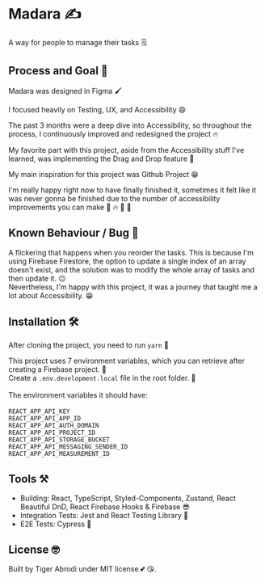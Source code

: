 # Madara ✍️

A way for people to manage their tasks 🗒️

## Process and Goal 💪

Madara was designed in Figma 🖌️

I focused heavily on Testing, UX, and Accessibility 😄

The past 3 months were a deep dive into Accessibility, so throughout the process, I continuously improved and redesigned the project 🔥

My favorite part with this project, aside from the Accessibility stuff I've learned, was implementing the Drag and Drop feature 🥳

My main inspiration for this project was Github Project 😁

I'm really happy right now to have finally finished it, sometimes it felt like it was never gonna be finished due to the number of accessibility improvements you can make 🦊 🔥 🎊 🎉

## Known Behaviour / Bug 🤧

A flickering that happens when you reorder the tasks.
This is because I'm using Firebase Firestore, the option to update a single index of an array doesn't exist, and the solution was to modify the whole array of tasks and then update it. 😐
<br>
Nevertheless, I'm happy with this project, it was a journey that taught me a lot about Accessibility. 😁

## Installation 🛠️

After cloning the project, you need to run `yarn` 🔧

This project uses 7 environment variables, which you can retrieve after creating a Firebase project. 🤠
<br>
Create a `.env.development.local` file in the root folder. 💫
<br>
<br>
The environment variables it should have:
<br>
<br>
`REACT_APP_API_KEY`
<br>
`REACT_APP_API_APP_ID`
<br>
`REACT_APP_API_AUTH_DOMAIN`
<br>
`REACT_APP_API_PROJECT_ID`
<br>
`REACT_APP_API_STORAGE_BUCKET`
<br>
`REACT_APP_API_MESSAGING_SENDER_ID`
<br>
`REACT_APP_API_MEASUREMENT_ID`
<br>

## Tools ⚒️

- Building: React, TypeScript, Styled-Components, Zustand, React Beautiful DnD, React Firebase Hooks & Firebase :sunglasses:
- Integration Tests: Jest and React Testing Library :blue_heart:
- E2E Tests: Cypress :metal:

## License :nerd_face:

Built by Tiger Abrodi under MIT license :two_hearts: 😘.
